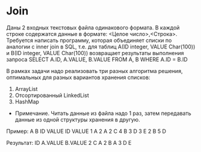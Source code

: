 # Join
Даны 2 входных текстовых файла одинакового формата. В каждой строке содержатся данные в формате: <Целое число>,<Строка>.
Требуется написать программу, которая объединяет списки по аналогии с inner join в SQL, 
т.е. для таблиц 
	  A(ID integer, VALUE Char(100)) 
	и B(ID integer, VALUE Char(100)) 
возвращает результаты выполнения запроса
	SELECT A.ID, A.VALUE, B.VALUE
	  FROM A, B
	 WHERE A.ID = B.ID

В рамках задачи надо реализовать три разных алгоритма решения, оптимальных для разных вариантов хранения списков:
1. ArrayList
2. Отсортированный LinkedList
3. HashMap
 
* Примечание. Читать данные из файла надо 1 раз, затем передавать данные из одной структуры хранения в другую.


Пример:
A			B
ID	VALUE		ID	VALUE
1	A		2	A
2	C		4	B
3	D		3	E
2	B
5	D

Результат:
ID	A.VALUE	B.VALUE
2	C	A
2	B	A
3	D	E

